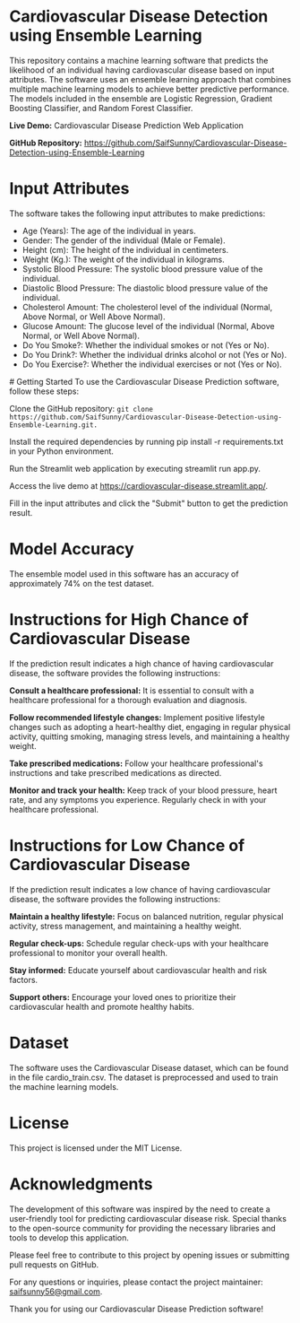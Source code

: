 # Cardiovascular Disease Detection using Ensemble Learning
This repository contains a machine learning software that predicts the likelihood of an individual having cardiovascular disease based on input attributes. The software uses an ensemble learning approach that combines multiple machine learning models to achieve better predictive performance. The models included in the ensemble are Logistic Regression, Gradient Boosting Classifier, and Random Forest Classifier.

**Live Demo:** Cardiovascular Disease Prediction Web Application

**GitHub Repository:** https://github.com/SaifSunny/Cardiovascular-Disease-Detection-using-Ensemble-Learning

# Input Attributes
The software takes the following input attributes to make predictions:
<ul>
<li>Age (Years): The age of the individual in years.</li>
<li>Gender: The gender of the individual (Male or Female).</li>
<li>Height (cm): The height of the individual in centimeters.</li>
<li>Weight (Kg.): The weight of the individual in kilograms.</li>
<li>Systolic Blood Pressure: The systolic blood pressure value of the individual.</li>
<li>Diastolic Blood Pressure: The diastolic blood pressure value of the individual.</li>
<li>Cholesterol Amount: The cholesterol level of the individual (Normal, Above Normal, or Well Above Normal).</li>
<li>Glucose Amount: The glucose level of the individual (Normal, Above Normal, or Well Above Normal).</li>
<li>Do You Smoke?: Whether the individual smokes or not (Yes or No).</li>
<li>Do You Drink?: Whether the individual drinks alcohol or not (Yes or No).</li>
<li>Do You Exercise?: Whether the individual exercises or not (Yes or No).</li>
</ul>
# Getting Started
To use the Cardiovascular Disease Prediction software, follow these steps:

  Clone the GitHub repository: ```git clone https://github.com/SaifSunny/Cardiovascular-Disease-Detection-using-Ensemble-Learning.git.```
  
  Install the required dependencies by running pip install -r requirements.txt in your Python environment.
  
  Run the Streamlit web application by executing streamlit run app.py.
  
  Access the live demo at https://cardiovascular-disease.streamlit.app/.
  
  Fill in the input attributes and click the "Submit" button to get the prediction result.
  
# Model Accuracy
The ensemble model used in this software has an accuracy of approximately 74% on the test dataset.

# Instructions for High Chance of Cardiovascular Disease
If the prediction result indicates a high chance of having cardiovascular disease, the software provides the following instructions:

**Consult a healthcare professional:** It is essential to consult with a healthcare professional for a thorough evaluation and diagnosis.

**Follow recommended lifestyle changes:** Implement positive lifestyle changes such as adopting a heart-healthy diet, engaging in regular physical activity, quitting smoking, managing stress levels, and maintaining a healthy weight.

**Take prescribed medications:** Follow your healthcare professional's instructions and take prescribed medications as directed.

**Monitor and track your health:** Keep track of your blood pressure, heart rate, and any symptoms you experience. Regularly check in with your healthcare professional.

# Instructions for Low Chance of Cardiovascular Disease
If the prediction result indicates a low chance of having cardiovascular disease, the software provides the following instructions:

**Maintain a healthy lifestyle:** Focus on balanced nutrition, regular physical activity, stress management, and maintaining a healthy weight.

**Regular check-ups:** Schedule regular check-ups with your healthcare professional to monitor your overall health.

**Stay informed:** Educate yourself about cardiovascular health and risk factors.

**Support others:** Encourage your loved ones to prioritize their cardiovascular health and promote healthy habits.

# Dataset
The software uses the Cardiovascular Disease dataset, which can be found in the file cardio_train.csv. The dataset is preprocessed and used to train the machine learning models.

# License
This project is licensed under the MIT License.

# Acknowledgments
The development of this software was inspired by the need to create a user-friendly tool for predicting cardiovascular disease risk. Special thanks to the open-source community for providing the necessary libraries and tools to develop this application.

Please feel free to contribute to this project by opening issues or submitting pull requests on GitHub.

For any questions or inquiries, please contact the project maintainer: saifsunny56@gmail.com.

Thank you for using our Cardiovascular Disease Prediction software!

